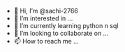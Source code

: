 - 👋 Hi, I’m @sachi-2766
- 👀 I’m interested in ...
- 🌱 I’m currently learning python n sql
- 💞️ I’m looking to collaborate on ...
- 📫 How to reach me ...

<!---
sachi-2766/sachi-2766 is a ✨ special ✨ repository because its `README.md` (this file) appears on your GitHub profile.
You can click the Preview link to take a look at your changes.
--->
